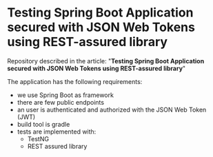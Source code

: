 # Testing Spring Boot Application secured with JSON Web Tokens using REST-assured library

Repository described in the article: "**Testing Spring Boot Application secured with JSON Web Tokens using REST-assured library**" 

The application has the following requirements:
* we use Spring Boot as framework
* there are few public endpoints  
* an user is authenticated and authorized with the JSON Web Token (JWT)
* build tool is gradle
* tests are implemented with:  
  * TestNG
  * REST assured library